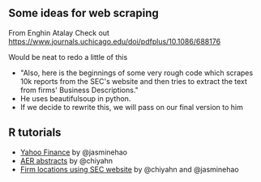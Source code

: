 ## Some ideas for web scraping

From Enghin Atalay
Check out https://www.journals.uchicago.edu/doi/pdfplus/10.1086/688176

Would be neat to redo a little of this

- "Also, here is the beginnings of some very rough code which scrapes 10k reports from the SEC's website and then tries to extract the text from firms'  Business Descriptions."
- He uses beautifulsoup in python.
- If we decide to rewrite this, we will pass on our final version to him

## R tutorials
- [Yahoo Finance](yahoo-finance.md) by @jasminehao
- [AER abstracts](aer-articles.md) by @chiyahn
- [Firm locations using SEC website](sec-location.md) by @chiyahn and @jasminehao
